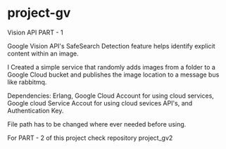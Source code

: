 # project-gv
Vision API PART - 1

Google Vision API's SafeSearch Detection feature helps identify explicit content within an image.

I Created a simple service that randomly adds images from a folder to a Google Cloud bucket and publishes the image location to a message bus like rabbitmq.

Dependencies: Erlang, Google Cloud Account for using cloud services, Google cloud Service Accout for using cloud sevices API's, and Authentication Key.

File path has to be changed where ever needed before using.

For PART - 2 of this project check repository project_gv2
